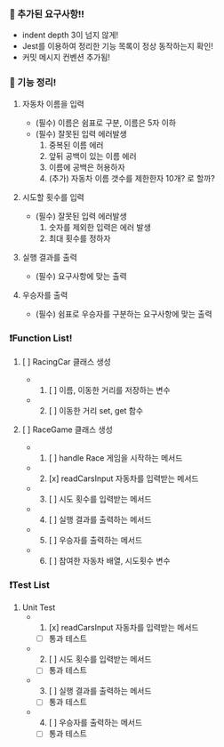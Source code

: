### 🚗 추가된 요구사항!!

- indent depth 3이 넘지 않게!
- Jest를 이용하여 정리한 기능 목록이 정상 동작하는지 확인!
- 커밋 메시지 컨벤션 추가됨!

### 🚗 기능 정리!

1. 자동차 이름을 입력
   - (필수) 이름은 쉼표로 구분, 이름은 5자 이하
   - (필수) 잘못된 입력 에러발생
     1. 중복된 이름 에러
     2. 앞뒤 공백이 있는 이름 에러
     3. 이름에 공백은 허용하자
     4. (추가) 자동차 이름 갯수를 제한한자 10개? 로 할까?

2. 시도할 횟수를 입력
   - (필수) 잘못된 입력 에러발생
     1. 숫자를 제외한 입력은 에러 발생
     2. 최대 횟수를 정하자

3. 실행 결과를 출력
   - (필수) 요구사항에 맞는 출력
   
4. 우승자를 출력
   - (필수) 쉼표로 우승자를 구분하는 요구사항에 맞는 출력

### ❗Function List!

1. [ ] RacingCar 클래스 생성
   - 1. [ ] 이름, 이동한 거리를 저장하는 변수
   - 2. [ ] 이동한 거리 set, get 함수

2. [ ] RaceGame 클래스 생성
   - 1. [ ] handle Race 게임을 시작하는 메서드
   - 2. [x] readCarsInput 자동차를 입력받는 메서드
   - 3. [ ] 시도 횟수를 입력받는 메서드
   - 4. [ ] 실행 결과를 출력하는 메서드
   - 5. [ ] 우승자를 출력하는 메서드
   - 6. [ ] 참여한 자동차 배열, 시도횟수 변수


### ❗Test List

1. Unit Test
   - 1. [x] readCarsInput 자동차를 입력받는 메서드
      - [ ] 통과 테스트
   - 2. [ ] 시도 횟수를 입력받는 메서드
      - [ ] 통과 테스트
   - 3. [ ] 실행 결과를 출력하는 메서드
      - [ ] 통과 테스트
   - 4. [ ] 우승자를 출력하는 메서드
      - [ ] 통과 테스트
